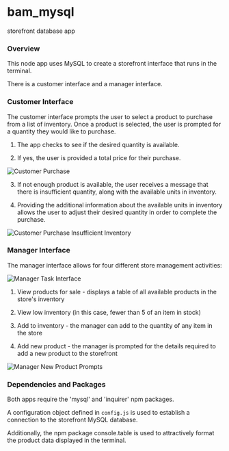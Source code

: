 # bam_mysql
storefront database app


### Overview

This node app uses MySQL to create a storefront interface that runs in the terminal.

There is a customer interface and a manager interface.


### Customer Interface


The customer interface prompts the user to select a product to purchase from a list of inventory.
Once a product is selected, the user is prompted for a quantity they would like to purchase.

1. The app checks to see if the desired quantity is available. 

2. If yes, the user is provided a total price for their purchase. 

![Customer Purchase](http://fios.com/kim/mysql/img_c11d-91fa.png "Customer purchase interface")

3. If not enough product is available, the user receives a message that there is insufficient quantity, along with the available units in inventory. 

4. Providing the additional information about the available units in inventory allows the user to adjust their desired quantity in order to complete the purchase.

![Customer Purchase Insufficient Inventory](http://fios.com/kim/mysql/img_2dde-2858.png "Customer message when there is insufficient quantity available")


### Manager Interface


The manager interface allows for four different store management activities:

![Manager Task Interface](http://fios.com/kim/mysql/img_f810-900f.png "Manager task interface")

1. View products for sale - displays a table of all available products in the store's inventory

2. View low inventory (in this case, fewer than 5 of an item in stock)

3. Add to inventory - the manager can add to the quantity of any item in the store

4. Add new product - the manager is prompted for the details required to add a new product to the storefront

![Manager New Product Prompts](http://fios.com/kim/mysql/img_3d7c-649d.png "Manager interface to add a new product")


### Dependencies and Packages

Both apps require the 'mysql' and 'inquirer' npm packages.

A configuration object defined in `config.js` is used to establish a connection to the storefront MySQL database.

Additionally, the npm package console.table is used to attractively format the product data displayed in the terminal.













